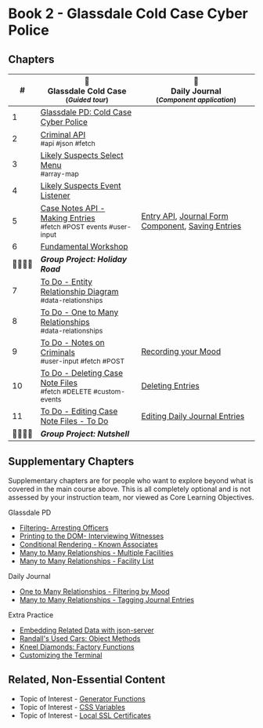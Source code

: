# Book 2 - Glassdale Cold Case Cyber Police

## Chapters

| #  | 🚓 <br/> Glassdale Cold Case <br/> <sub>(_Guided tour_)</sub> | 📔 <br/> Daily Journal <br/> <sub>(_Component application_)</sub> |
|--|--|--|
| 1 | [Glassdale PD: Cold Case Cyber Police](./chapters/GLASSDALE_PD_INTRO.md) |  |  | [Application Requirements & Layout](./chapters/TF_STRUCTURE_LAYOUT.md) |
| 2 | [Criminal API](./chapters/GLASSDALE_CRIMINAL_API.md) <br/> <sub style="font-size:0.85rem;">#api #json #fetch</sub> |  |  |  |
| 3 | [Likely Suspects Select Menu](./chapters/GLASSDALE_CRIMINAL_HISTORY.md) <br/> <sub style="font-size:0.85rem;">#array-map</sub> |  |
| 4 | [Likely Suspects Event Listener](./chapters/GLASSDALE_EVENT_HUB.md)
| 5 | [Case Notes API - Making Entries](./chapters/GLASSDALE_NOTES_API.md) <br/> <sub style="font-size:0.85rem;">#fetch #POST events #user-input</sub> | [Entry API](./chapters/DAILY_JOURNAL_FETCHING.md),  [Journal Form Component](./chapters/DAILY_JOURNAL_FORM_COMPONENT.md), [Saving Entries](./chapters/DAILY_JOURNAL_SAVING_ENTRIES.md) |
| 6 | [Fundamental Workshop](./chapters/EVENTS_WORKSHOP.md) |  |
| 👨‍👨‍👦‍👦 | **_Group Project: Holiday Road_** |  |  |  |
| 7 | [To Do - Entity Relationship Diagram](./chapters/ERD.md) <br/> <sub style="font-size:0.85rem;">#data-relationships</sub> |  |  |
| 8 | [To Do - One to Many Relationships](./chapters/ONE_MANY.md) <br/> <sub style="font-size:0.85rem;">#data-relationships</sub> |  |  |
| 9 | [To Do - Notes on Criminals](./chapters/GLASSDALE_CRIMINAL_NOTES.md) <br/> <sub style="font-size:0.85rem;">#user-input #fetch #POST</sub> | [Recording your Mood](./chapters/DAILY_JOURNAL_MOOD.md) |  |  |
| 10 | [To Do - Deleting Case Note Files](./chapters/GLASSDALE_DELETE_NOTES.md) <br/> <sub style="font-size:0.85rem;">#fetch #DELETE #custom-events</sub> | [Deleting Entries](./chapters/DAILY_JOURNAL_DELETING_ENTRIES.md) |   |
| 11 | [To Do - Editing Case Note Files - To Do](./chapters/GLASSDALE_EDIT_NOTES.md.md)  | [Editing Daily Journal Entries](./chapters/DAILY_JOURNAL_EDITING_ENTRIES.md)
| 👨‍👨‍👦‍👦 | **_Group Project: Nutshell_** |  |  |  |

## Supplementary Chapters

Supplementary chapters are for people who want to explore  beyond what is covered in the main course above. This is all completely optional and is not assessed by your instruction team, nor viewed as Core Learning Objectives.


Glassdale PD
* [Filtering- Arresting Officers](./chapters/GLASSDALE_ARRESTING_OFFICERS.md)
* [Printing to the DOM- Interviewing Witnesses](./chapters/GLASSDALE_WITNESSES.md)
* [Conditional Rendering - Known Associates](./chapters/GLASSDALE_ALIBI.md)
* [Many to Many Relationships - Multiple Facilities](./chapters/GLASSDALE_CRIMINAL_FACILITIES.md)
* [Many to Many Relationships - Facility List](./chapters/GLASSDALE_FACILITY_LIST.md)


Daily Journal
* [One to Many Relationships - Filtering by Mood](./chapters/DAILY_JOURNAL_FILTERING_MOOD.md)
* [Many to Many Relationships - Tagging Journal Entries](./chapters/DAILY_JOURNAL_TAGS.md)

Extra Practice
* [Embedding Related Data with json-server](./chapters/JS_JSON_SERVER_RELATIONSHIPS.md)
* [Randall's Used Cars: Object Methods](./chapters/JS_OBJECT_METHODS.md)
* [Kneel Diamonds: Factory Functions](./chapters/JS_FACTORY_FUNCTION.md)
* [Customizing the Terminal](./chapters/CLI_PERSONALIZATION.md)


## Related, Non-Essential Content

* Topic of Interest - [Generator Functions](./chapters/JS_GENERATOR_FUNCTION.md)
* Topic of Interest - [CSS Variables](./chapters/CSS_VARIABLES.md)
* Topic of Interest - [Local SSL Certificates](./chapters/LOCAL_CERTS.md)
